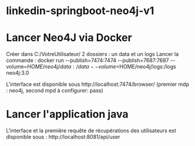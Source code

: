 # linkedin-springboot-neo4j-v1

#  Lancer Neo4J via Docker
Créer dans C:/VotreUtilisateur/ 2 dossiers : un data et un logs
Lancer la commande : docker run --publish=7474:7474 --publish=7687:7687 --volume=$HOME/neo4j/data:/data --volume=$HOME/neo4j/logs:/logs neo4j:3.0

L'interface est disponible sous http://localhost:7474/browser/
(premier mdp : neo4j, second mpd à configurer: pass)

# Lancer l'application java
L'interface et la première requête de récupérations des utilisateurs est disponible sous : 
http://localhost:8081/api/user
